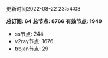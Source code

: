 更新时间2022-08-22 23:54:03

**总订阅: 64**
**总节点: 8766**
**有效节点: 1949**
- ss节点: 244
- v2ray节点: 1676
- trojan节点: 29
